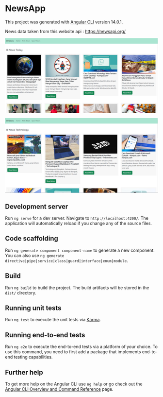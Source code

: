 # NewsApp

This project was generated with [Angular CLI](https://github.com/angular/angular-cli) version 14.0.1.

News data taken from this website api : https://newsapi.org/

![thumb1](https://raw.githubusercontent.com/boby177/B-News/main/src/assets/Screenshot_2.png)

![thumb2](https://raw.githubusercontent.com/boby177/B-News/main/src/assets/Screenshot_3.png)

## Development server

Run `ng serve` for a dev server. Navigate to `http://localhost:4200/`. The application will automatically reload if you change any of the source files.

## Code scaffolding

Run `ng generate component component-name` to generate a new component. You can also use `ng generate directive|pipe|service|class|guard|interface|enum|module`.

## Build

Run `ng build` to build the project. The build artifacts will be stored in the `dist/` directory.

## Running unit tests

Run `ng test` to execute the unit tests via [Karma](https://karma-runner.github.io).

## Running end-to-end tests

Run `ng e2e` to execute the end-to-end tests via a platform of your choice. To use this command, you need to first add a package that implements end-to-end testing capabilities.

## Further help

To get more help on the Angular CLI use `ng help` or go check out the [Angular CLI Overview and Command Reference](https://angular.io/cli) page.
